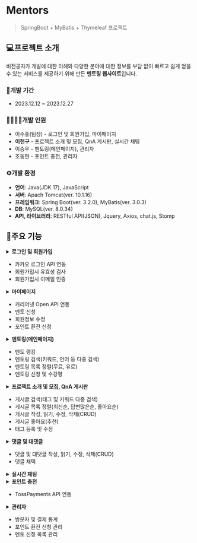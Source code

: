 # Mentors
> SpringBoot + MyBatis + Thymeleaf 프로젝트

## :computer:프로젝트 소개
비전공자가 개발에 대한 이해와 다양한 분야에 대한 정보를 부담 없이 빠르고 쉽게 얻을 수 있는 서비스를 제공하기 위해 만든 **멘토링 웹사이트**입니다.

### :calendar:개발 기간
- 2023.12.12 ~ 2023.12.27

### :family_man_woman_girl_boy:개발 인원
- 이수홍(팀장) - 로그인 및 회원가입, 마이페이지
- **이헌구** - 프로젝트 소개 및 모집, QnA 게시판, 실시간 채팅
- 이승우 - 멘토링(메인페이지), 관리자
- 조동현 - 포인트 충전, 관리자

### :gear:개발 환경
- **언어**: Java(JDK 17), JavaScript
- **서버**: Apach Tomcat(ver. 10.1.16)
- **프레임워크**: Spring Boot(ver. 3.2.0), MyBatis(ver. 3.0.3)
- **DB**: MySQL(ver. 8.0.34)
- **API, 라이브러리**: RESTful API(JSON), Jquery, Axios, chat.js, Stomp

## :pushpin:주요 기능

<details markdown="1">
  <summary><b>로그인 및 회원가입</b></summary>
  <div>
    <img src="https://github.com/portLee/mentors/assets/146898974/dd25d049-2260-4b81-94eb-600dcb3d0cc7">
  </div>
</details>

- 카카오 로그인 API 연동
- 회원가입시 유효성 검사
- 회원가입시 이메일 인증

<details markdown="1">
  <summary><b>마이페이지</b></summary>
  <div>
    <img src="https://github.com/portLee/mentors/assets/146898974/42011a52-112b-42bd-a6a5-2d2d6e05ae43">
    <img src="https://github.com/portLee/mentors/assets/146898974/fbc2ce44-9086-4fcf-9290-edddb7665823">
  </div>
</details>

- 커리어넷 Open API 연동
- 멘토 신청
- 회원정보 수정
- 포인트 환전 신청

<details markdown="1">
  <summary><b>멘토링(메인페이지)</b></summary>
  <div>
    <img src="https://github.com/portLee/mentors/assets/146898974/3cc8388d-359c-498e-b5f3-dac1236a6e74">
    <img src="https://github.com/portLee/mentors/assets/146898974/93ee395f-a8e9-4216-ab9d-451632cfe388">
  </div>
</details>

- 멘토 랭킹
- 멘토링 검색(키워드, 언어 등 다중 검색)
- 멘토링 목록 정렬(무료, 유료)
- 멘토링 신청 및 수강평

<details markdown="1">
  <summary><b>프로젝트 소개 및 모집, QnA 게시판</b></summary>
  <div>
    <img src="https://github.com/portLee/mentors/assets/146898974/cb4b0500-5733-4dfc-8f62-922668418a98">
  </div>
</details>

- 게시글 검색(태그 및 키워드 다중 검색)
- 게시글 목록 정렬(최신순, 답변많은순, 좋아요순)
- 게시글 작성, 읽기, 수정, 삭제(CRUD)
- 게시글 좋아요(추천)
- 태그 등록 및 수정

<details markdown="1">
  <summary><b>댓글 및 대댓글</b></summary>
  <div>
    <img src="https://github.com/portLee/mentors/assets/146898974/2e03a449-b7a5-4e93-9416-2ec59f88d601">
  </div>
</details>

- 댓글 및 대댓글 작성, 읽기, 수정, 삭제(CRUD)
- 댓글 채택

<details markdown="1">
  <summary><b>실시간 채팅</b></summary>
  <div>
    <img src="https://github.com/portLee/mentors/assets/146898974/3d167cf0-799a-4cae-91ad-de0a11edb416">
  </div>
</details>

<details markdown="1">
  <summary><b>포인트 충전</b></summary>
  <div>
    <img src="https://github.com/portLee/mentors/assets/146898974/22f01604-7346-400e-bf9c-3e078ac777aa">
  </div>
</details>

- TossPayments API 연동

<details markdown="1">
  <summary><b>관리자</b></summary>
  <div>
    <img src="https://github.com/portLee/mentors/assets/146898974/3fd05829-4fbd-4e37-bacc-489380abf5a4">
    <img src="https://github.com/portLee/mentors/assets/146898974/46008e0c-7742-4b4d-8172-f10271a02e3f">
    <img src="https://github.com/portLee/mentors/assets/146898974/d80c0cd8-1ecc-4df6-94a3-57a19a8b29a4">
  </div>
</details>

- 방문자 및 결제 통계
- 포인트 환전 신청 관리
- 멘토 신청 목록 관리

<!-- Markdown link & img dfn's -->
[npm-image]: https://img.shields.io/npm/v/datadog-metrics.svg?style=flat-square
[npm-url]: https://npmjs.org/package/datadog-metrics
[npm-downloads]: https://img.shields.io/npm/dm/datadog-metrics.svg?style=flat-square
[travis-image]: https://img.shields.io/travis/dbader/node-datadog-metrics/master.svg?style=flat-square
[travis-url]: https://travis-ci.org/dbader/node-datadog-metrics
[wiki]: https://github.com/yourname/yourproject/wiki
